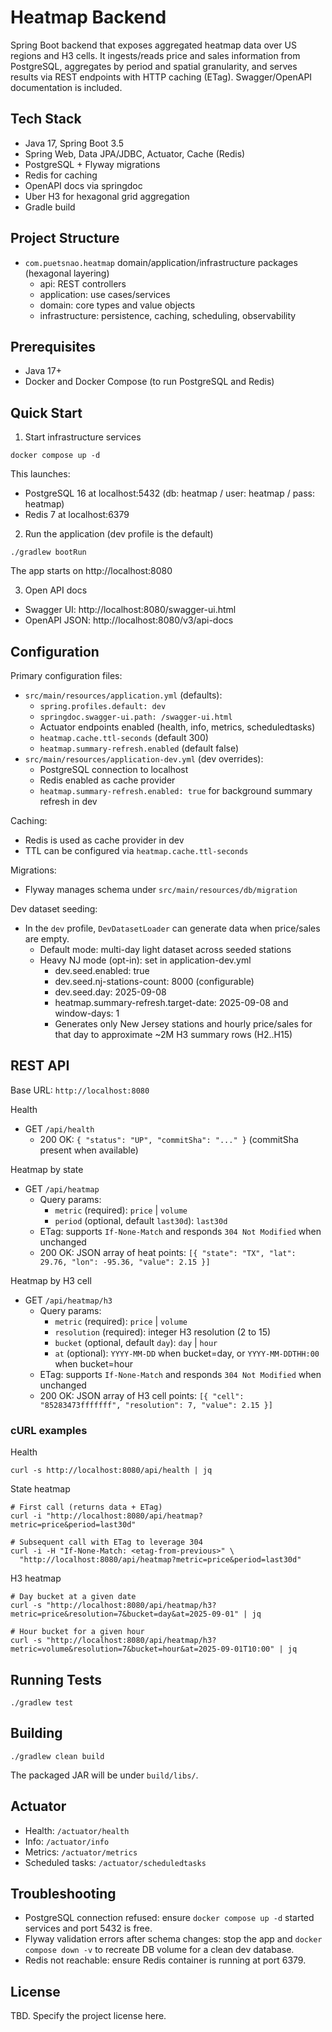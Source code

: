 # Heatmap Backend

Spring Boot backend that exposes aggregated heatmap data over US regions and H3 cells. It ingests/reads price and sales information from PostgreSQL, aggregates by period and spatial granularity, and serves results via REST endpoints with HTTP caching (ETag). Swagger/OpenAPI documentation is included.

## Tech Stack
- Java 17, Spring Boot 3.5
- Spring Web, Data JPA/JDBC, Actuator, Cache (Redis)
- PostgreSQL + Flyway migrations
- Redis for caching
- OpenAPI docs via springdoc
- Uber H3 for hexagonal grid aggregation
- Gradle build

## Project Structure
- `com.puetsnao.heatmap` domain/application/infrastructure packages (hexagonal layering)
  - api: REST controllers
  - application: use cases/services
  - domain: core types and value objects
  - infrastructure: persistence, caching, scheduling, observability

## Prerequisites
- Java 17+
- Docker and Docker Compose (to run PostgreSQL and Redis)

## Quick Start
1) Start infrastructure services

```
docker compose up -d
```
This launches:
- PostgreSQL 16 at localhost:5432 (db: heatmap / user: heatmap / pass: heatmap)
- Redis 7 at localhost:6379

2) Run the application (dev profile is the default)

```
./gradlew bootRun
```
The app starts on http://localhost:8080

3) Open API docs
- Swagger UI: http://localhost:8080/swagger-ui.html
- OpenAPI JSON: http://localhost:8080/v3/api-docs

## Configuration
Primary configuration files:
- `src/main/resources/application.yml` (defaults):
  - `spring.profiles.default: dev`
  - `springdoc.swagger-ui.path: /swagger-ui.html`
  - Actuator endpoints enabled (health, info, metrics, scheduledtasks)
  - `heatmap.cache.ttl-seconds` (default 300)
  - `heatmap.summary-refresh.enabled` (default false)
- `src/main/resources/application-dev.yml` (dev overrides):
  - PostgreSQL connection to localhost
  - Redis enabled as cache provider
  - `heatmap.summary-refresh.enabled: true` for background summary refresh in dev

Caching:
- Redis is used as cache provider in dev
- TTL can be configured via `heatmap.cache.ttl-seconds`

Migrations:
- Flyway manages schema under `src/main/resources/db/migration`

Dev dataset seeding:
- In the `dev` profile, `DevDatasetLoader` can generate data when price/sales are empty.
  - Default mode: multi-day light dataset across seeded stations
  - Heavy NJ mode (opt-in): set in application-dev.yml
    - dev.seed.enabled: true
    - dev.seed.nj-stations-count: 8000 (configurable)
    - dev.seed.day: 2025-09-08
    - heatmap.summary-refresh.target-date: 2025-09-08 and window-days: 1
    - Generates only New Jersey stations and hourly price/sales for that day to approximate ~2M H3 summary rows (H2..H15)

## REST API
Base URL: `http://localhost:8080`

Health
- GET `/api/health`
  - 200 OK: `{ "status": "UP", "commitSha": "..." }` (commitSha present when available)

Heatmap by state
- GET `/api/heatmap`
  - Query params:
    - `metric` (required): `price` | `volume`
    - `period` (optional, default `last30d`): `last30d`
  - ETag: supports `If-None-Match` and responds `304 Not Modified` when unchanged
  - 200 OK: JSON array of heat points: `[{ "state": "TX", "lat": 29.76, "lon": -95.36, "value": 2.15 }]`

Heatmap by H3 cell
- GET `/api/heatmap/h3`
  - Query params:
    - `metric` (required): `price` | `volume`
    - `resolution` (required): integer H3 resolution (2 to 15)
    - `bucket` (optional, default `day`): `day` | `hour`
    - `at` (optional): `YYYY-MM-DD` when bucket=day, or `YYYY-MM-DDTHH:00` when bucket=hour
  - ETag: supports `If-None-Match` and responds `304 Not Modified` when unchanged
  - 200 OK: JSON array of H3 cell points: `[{ "cell": "85283473fffffff", "resolution": 7, "value": 2.15 }]`

### cURL examples
Health
```
curl -s http://localhost:8080/api/health | jq
```

State heatmap
```
# First call (returns data + ETag)
curl -i "http://localhost:8080/api/heatmap?metric=price&period=last30d"

# Subsequent call with ETag to leverage 304
curl -i -H "If-None-Match: <etag-from-previous>" \
  "http://localhost:8080/api/heatmap?metric=price&period=last30d"
```

H3 heatmap
```
# Day bucket at a given date
curl -s "http://localhost:8080/api/heatmap/h3?metric=price&resolution=7&bucket=day&at=2025-09-01" | jq

# Hour bucket for a given hour
curl -s "http://localhost:8080/api/heatmap/h3?metric=volume&resolution=7&bucket=hour&at=2025-09-01T10:00" | jq
```

## Running Tests
```
./gradlew test
```

## Building
```
./gradlew clean build
```
The packaged JAR will be under `build/libs/`.

## Actuator
- Health: `/actuator/health`
- Info: `/actuator/info`
- Metrics: `/actuator/metrics`
- Scheduled tasks: `/actuator/scheduledtasks`

## Troubleshooting
- PostgreSQL connection refused: ensure `docker compose up -d` started services and port 5432 is free.
- Flyway validation errors after schema changes: stop the app and `docker compose down -v` to recreate DB volume for a clean dev database.
- Redis not reachable: ensure Redis container is running at port 6379.

## License
TBD. Specify the project license here.
